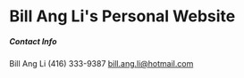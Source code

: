 # Bill Ang Li's Personal Website

##### Contact Info
Bill Ang Li
(416) 333-9387
bill.ang.li@hotmail.com
